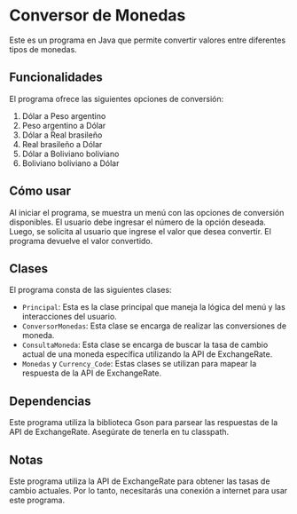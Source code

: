 # Conversor de Monedas

Este es un programa en Java que permite convertir valores entre diferentes tipos de monedas.

## Funcionalidades

El programa ofrece las siguientes opciones de conversión:

1. Dólar a Peso argentino
2. Peso argentino a Dólar
3. Dólar a Real brasileño
4. Real brasileño a Dólar
5. Dólar a Boliviano boliviano
6. Boliviano boliviano a Dólar

## Cómo usar

Al iniciar el programa, se muestra un menú con las opciones de conversión disponibles. El usuario debe ingresar el número de la opción deseada. 
Luego, se solicita al usuario que ingrese el valor que desea convertir. 
El programa devuelve el valor convertido.

## Clases

El programa consta de las siguientes clases:

- `Principal`: Esta es la clase principal que maneja la lógica del menú y las interacciones del usuario.
- `ConversorMonedas`: Esta clase se encarga de realizar las conversiones de moneda.
- `ConsultaMoneda`: Esta clase se encarga de buscar la tasa de cambio actual de una moneda específica utilizando la API de ExchangeRate.
- `Monedas` y `Currency_Code`: Estas clases se utilizan para mapear la respuesta de la API de ExchangeRate.

## Dependencias

Este programa utiliza la biblioteca Gson para parsear las respuestas de la API de ExchangeRate. 
Asegúrate de tenerla en tu classpath.

## Notas

Este programa utiliza la API de ExchangeRate para obtener las tasas de cambio actuales. Por lo tanto, necesitarás una conexión a internet para usar este programa.
